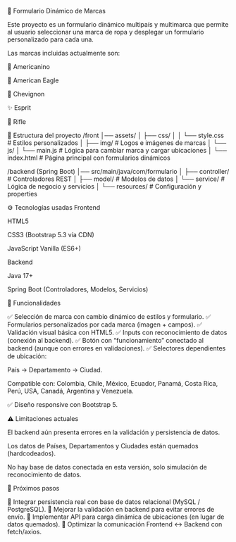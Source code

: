 🧾 Formulario Dinámico de Marcas

Este proyecto es un formulario dinámico multipaís y multimarca que permite al usuario seleccionar una marca de ropa y desplegar un formulario personalizado para cada una.

Las marcas incluidas actualmente son:

👖 Americanino

🦅 American Eagle

🧥 Chevignon

✨ Esprit

👕 Rifle

📂 Estructura del proyecto
/front
│── assets/
│   ├── css/
│   │   └── style.css       # Estilos personalizados
│   ├── img/                # Logos e imágenes de marcas
│   └── js/
│       └── main.js         # Lógica para cambiar marca y cargar ubicaciones
│
└── index.html              # Página principal con formularios dinámicos

/backend (Spring Boot)
│── src/main/java/com/formulario
│   ├── controller/         # Controladores REST
│   ├── model/              # Modelos de datos
│   └── service/            # Lógica de negocio y servicios
│
└── resources/              # Configuración y properties

⚙️ Tecnologías usadas
Frontend

HTML5

CSS3 (Bootstrap 5.3 vía CDN)

JavaScript Vanilla (ES6+)

Backend

Java 17+

Spring Boot (Controladores, Modelos, Servicios)

📌 Funcionalidades

✅ Selección de marca con cambio dinámico de estilos y formulario.
✅ Formularios personalizados por cada marca (imagen + campos).
✅ Validación visual básica con HTML5.
✅ Inputs con reconocimiento de datos (conexión al backend).
✅ Botón con “funcionamiento” conectado al backend (aunque con errores en validaciones).
✅ Selectores dependientes de ubicación:

País → Departamento → Ciudad.

Compatible con: Colombia, Chile, México, Ecuador, Panamá, Costa Rica, Perú, USA, Canadá, Argentina y Venezuela.

✅ Diseño responsive con Bootstrap 5.

⚠️ Limitaciones actuales

El backend aún presenta errores en la validación y persistencia de datos.

Los datos de Países, Departamentos y Ciudades están quemados (hardcodeados).

No hay base de datos conectada en esta versión, solo simulación de reconocimiento de datos.

🚀 Próximos pasos

🔹 Integrar persistencia real con base de datos relacional (MySQL / PostgreSQL).
🔹 Mejorar la validación en backend para evitar errores de envío.
🔹 Implementar API para carga dinámica de ubicaciones (en lugar de datos quemados).
🔹 Optimizar la comunicación Frontend ↔ Backend con fetch/axios.